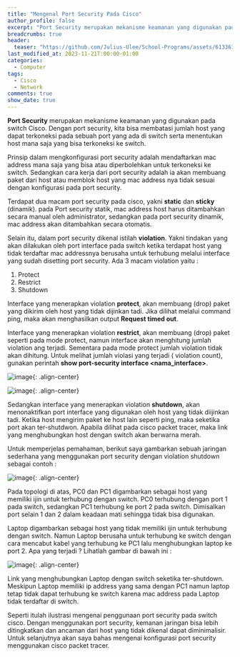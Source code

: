 ```yaml
---
title: "Mengenal Port Security Pada Cisco"
author_profile: false
excerpt: "Port Security merupakan mekanisme keamanan yang digunakan pada switch Cisco. Dengan port security, kita bisa membatasi jumlah host yang dapat terkoneksi pada sebuah port yang ada di switch serta menentukan host mana saja yang bisa terkoneksi ke switch."
breadcrumbs: true
header:
  teaser: "https://github.com/Julius-Ulee/School-Programs/assets/61336116/bf23897a-62e2-4c72-9b4c-adfa96fdae81"
last_modified_at: 2023-11-21T:00:00-01:00
categories:
  - Computer
tags:
  - Cisco
  - Network
comments: true
show_date: true
---
```


**Port Security** merupakan mekanisme keamanan yang digunakan pada switch Cisco. Dengan port security, kita bisa membatasi jumlah host yang dapat terkoneksi pada sebuah port yang ada di switch serta menentukan host mana saja yang bisa terkoneksi ke switch.

Prinsip dalam mengkonfigurasi port security adalah mendaftarkan mac address mana saja yang bisa atau diperbolehkan untuk terkoneksi ke switch. Sedangkan cara kerja dari port security adalah ia akan membuang paket dari host atau memblok host yang mac address nya tidak sesuai dengan konfigurasi pada port security. 

Terdapat dua macam port security pada cisco, yakni **static** dan **sticky** (dinamik). pada Port security statik, mac address host harus ditambahkan secara manual oleh administrator, sedangkan pada port security dinamik, mac address akan ditambahkan secara otomatis.

Selain itu, dalam port security dikenal istilah **violation**. Yakni tindakan yang akan dilakukan oleh port interface pada switch ketika terdapat host yang tidak terdaftar mac addressnya berusaha untuk terhubung melalui interface yang sudah disetting port security. Ada 3 macam violation yaitu :

1. Protect
2. Restrict
3. Shutdown

Interface yang menerapkan violation **protect**, akan membuang (drop) paket yang dikirim oleh host yang tidak dijinkan tadi. Jika dilihat melalui command ping, maka akan menghasilkan output **Request timed out**.

Interface yang menerapkan violation **restrict**, akan membuang (drop) paket seperti pada mode protect, namun interface akan menghitung jumlah violation ang terjadi. Sementara pada mode protect jumlah violation tidak akan dihitung. Untuk melihat jumlah violasi yang terjadi ( violation count), gunakan perintah **show port-security interface <nama_interface>**.

![image](https://github.com/Julius-Ulee/School-Programs/assets/61336116/d6d71562-1393-4fa1-96e4-5b3aeb93be41){: .align-center}

![image](https://github.com/Julius-Ulee/School-Programs/assets/61336116/4e42d593-a104-4be9-9171-86a0d2ab5a94){: .align-center}

Sedangkan interface yang menerapkan violation **shutdown**, akan menonaktifkan port interface yang digunakan oleh host yang tidak diijinkan tadi. Ketika host mengirim paket ke host lain seperti ping, maka seketika port akan ter-shutdwon. Apabila dilihat pada cisco packet tracer, maka link yang menghubungkan host dengan switch akan berwarna merah.

Untuk memperjelas pemahaman, berikut saya gambarkan sebuah jaringan sederhana yang menggunakan port security dengan violation shutdown sebagai contoh :

![image](https://github.com/Julius-Ulee/School-Programs/assets/61336116/5664eacf-c377-42f1-af2d-c6bb06bc555c){: .align-center}

Pada topologi di atas, PC0 dan PC1 digambarkan sebagai host yang memiliki ijin untuk terhubung dengan switch. PC0 terhubung dengan port 1 pada switch, sedangkan PC1 terhubung ke port 2 pada switch. Dimisalkan port selain 1 dan 2 dalam keadaan mati sehingga tidak bisa digunakan.

Laptop digambarkan sebagai host yang tidak memiliki ijin untuk terhubung dengan switch. Namun Laptop berusaha untuk terhubung ke switch dengan cara mencabut kabel yang terhubung ke PC1 lalu menghubungkan laptop ke port 2. Apa yang terjadi ? Lihatlah gambar di bawah ini :

![image](https://github.com/Julius-Ulee/School-Programs/assets/61336116/1c3a7370-f9ab-4e98-a7ef-2824dc6de209){: .align-center}

Link yang menghubungkan Laptop dengan switch seketika ter-shutdown. Meskipun Laptop memiliki ip address yang sama dengan PC1 namun laptop tetap tidak dapat terhubung ke switch karena mac address pada Laptop tidak terdaftar di switch.

Seperti itulah ilustrasi mengenai penggunaan port security pada switch cisco.  Dengan menggunakan port security, kemanan jaringan bisa lebih ditingkatkan dan ancaman dari host yang tidak dikenal dapat diminimalisir. Untuk selanjutnya akan saya bahas mengenai konfigurasi port security menggunakan cisco packet tracer. 
